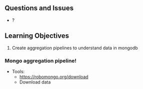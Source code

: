 
## Questions and Issues

* ?

## Learning Objectives

1. Create aggregation pipelines to understand data in mongodb

### Mongo aggregation pipeline!

* Tools:
	* https://robomongo.org/download
	* Download data